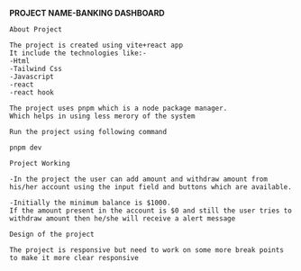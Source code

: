 **PROJECT NAME-BANKING DASHBOARD**

`About Project`
```
The project is created using vite+react app
It include the technologies like:-
-Html
-Tailwind Css
-Javascript
-react 
-react hook

The project uses pnpm which is a node package manager.
Which helps in using less merory of the system
```
`Run the project using following command`
```
pnpm dev
```
`Project Working`
```
-In the project the user can add amount and withdraw amount from his/her account using the input field and buttons which are available.

-Initially the minimum balance is $1000.
If the amount present in the account is $0 and still the user tries to withdraw amount then he/she will receive a alert message
```

`Design of the project`
```
The project is responsive but need to work on some more break points to make it more clear responsive
```